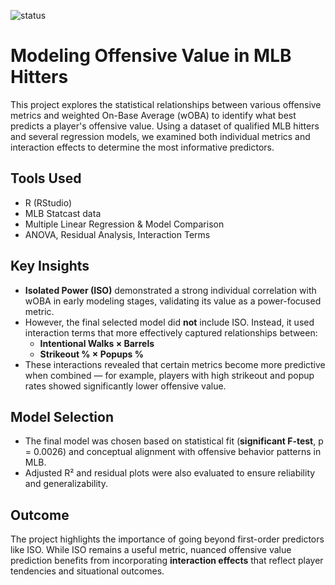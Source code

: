 ![status](https://img.shields.io/badge/status-complete-brightgreen)


# Modeling Offensive Value in MLB Hitters

This project explores the statistical relationships between various offensive metrics and weighted On-Base Average (wOBA) to identify what best predicts a player's offensive value. Using a dataset of qualified MLB hitters and several regression models, we examined both individual metrics and interaction effects to determine the most informative predictors.

## Tools Used
- R (RStudio)
- MLB Statcast data
- Multiple Linear Regression & Model Comparison
- ANOVA, Residual Analysis, Interaction Terms

## Key Insights
- **Isolated Power (ISO)** demonstrated a strong individual correlation with wOBA in early modeling stages, validating its value as a power-focused metric.
- However, the final selected model did **not** include ISO. Instead, it used interaction terms that more effectively captured relationships between:
  - **Intentional Walks × Barrels**  
  - **Strikeout % × Popups %**
- These interactions revealed that certain metrics become more predictive when combined — for example, players with high strikeout and popup rates showed significantly lower offensive value.

## Model Selection
- The final model was chosen based on statistical fit (**significant F-test**, p = 0.0026) and conceptual alignment with offensive behavior patterns in MLB.
- Adjusted R² and residual plots were also evaluated to ensure reliability and generalizability.

## Outcome
The project highlights the importance of going beyond first-order predictors like ISO. While ISO remains a useful metric, nuanced offensive value prediction benefits from incorporating **interaction effects** that reflect player tendencies and situational outcomes.

